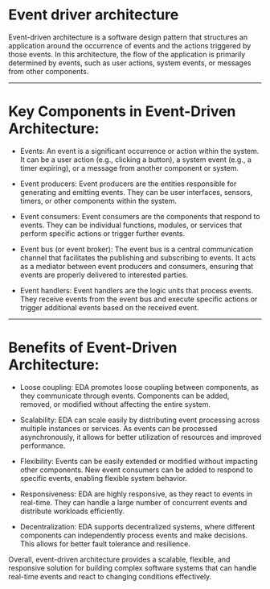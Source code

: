 
# Event driver architecture

Event-driven architecture is a software design pattern that structures an application around the occurrence of events and the actions triggered by those events. In this architecture, the flow of the application is primarily determined by events, such as user actions, system events, or messages from other components.

---

# Key Components in Event-Driven Architecture:

- Events: An event is a significant occurrence or action within the system. It can be a user action (e.g., clicking a button), a system event (e.g., a timer expiring), or a message from another component or system.

- Event producers: Event producers are the entities responsible for generating and emitting events. They can be user interfaces, sensors, timers, or other components within the system.

- Event consumers: Event consumers are the components that respond to events. They can be individual functions, modules, or services that perform specific actions or trigger further events.

- Event bus (or event broker): The event bus is a central communication channel that facilitates the publishing and subscribing to events. It acts as a mediator between event producers and consumers, ensuring that events are properly delivered to interested parties.

- Event handlers: Event handlers are the logic units that process events. They receive events from the event bus and execute specific actions or trigger additional events based on the received event.

---

# Benefits of Event-Driven Architecture:

- Loose coupling: EDA promotes loose coupling between components, as they communicate through events. Components can be added, removed, or modified without affecting the entire system.

- Scalability: EDA can scale easily by distributing event processing across multiple instances or services. As events can be processed asynchronously, it allows for better utilization of resources and improved performance.

- Flexibility: Events can be easily extended or modified without impacting other components. New event consumers can be added to respond to specific events, enabling flexible system behavior.

- Responsiveness: EDA are highly responsive, as they react to events in real-time. They can handle a large number of concurrent events and distribute workloads efficiently.

- Decentralization: EDA supports decentralized systems, where different components can independently process events and make decisions. This allows for better fault tolerance and resilience.

Overall, event-driven architecture provides a scalable, flexible, and responsive solution for building complex software systems that can handle real-time events and react to changing conditions effectively.